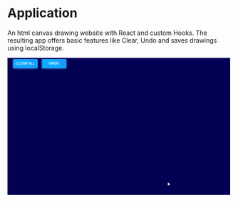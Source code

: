 # Application

An html canvas drawing website with React and custom Hooks. The resulting app offers basic features like Clear, Undo and saves drawings using localStorage.

![screenshot](/screenshot.gif)
